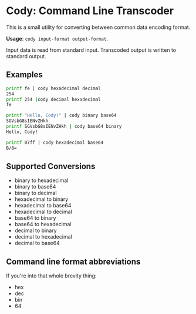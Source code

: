 # Cody: Command Line Transcoder

This is a small utility for converting between common data encoding format.

**Usage**: `cody input-format output-format`.

Input data is read from standard input. Transcoded output is written to standard output.

## Examples

```sh
printf fe | cody hexadecimal decimal
254
printf 254 |cody decimal hexadecimal
fe
```

```sh
printf "Hello, Cody!" | cody binary base64  
SGVsbG8sIENvZHkh
printf SGVsbG8sIENvZHkh | cody base64 binary
Hello, Cody!
```

```sh
printf 07ff | cody hexadecimal base64
B/8=
```

## Supported Conversions

* binary to hexadecimal
* binary to base64
* binary to decimal
* hexadecimal to binary
* hexadecimal to base64
* hexadecimal to decimal
* base64 to binary
* base64 to hexadecimal
* decimal to binary
* decimal to hexadecimal
* decimal to base64

## Command line format abbreviations

If you're into that whole brevity thing:

* hex
* dec
* bin
* 64
